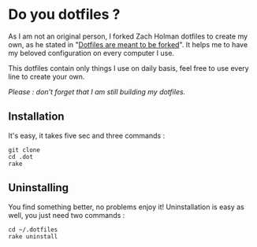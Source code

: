 # Do you dotfiles ?

As I am not an original person, I forked Zach Holman dotfiles to create my own, as he stated in "[Dotfiles are meant to be forked](http://zachholman.com/2010/08/dotfiles-are-meant-to-be-forked/)". 
It helps me to have my beloved configuration on every computer I use.

This dotfiles contain only things I use on daily basis, feel free to use every line to create your own.

_Please : don't forget that I am still building my dotfiles._

## Installation

It's easy, it takes five sec and three commands :

	git clone
	cd .dot
	rake


## Uninstalling

You find something better, no problems enjoy it!
Uninstallation is easy as well, you just need two commands :

	cd ~/.dotfiles
	rake uninstall
